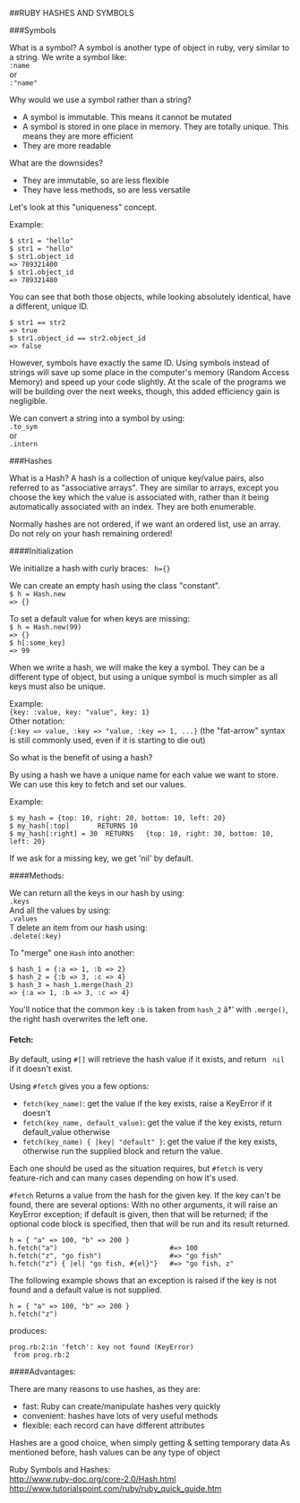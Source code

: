 ##RUBY HASHES AND SYMBOLS

###Symbols

What is a symbol? A symbol is another type of object in ruby, very similar to a string. We write a symbol like:  
`:name `  
or  
`:"name"`  

Why would we use a symbol rather than a string?   

* A symbol is immutable. This means it cannot be mutated
* A symbol is stored in one place in memory. They are totally unique. This means they are more efficient
* They are more readable

What are the downsides?

* They are immutable, so are less flexible
* They have less methods, so are less versatile

Let's look at this "uniqueness" concept.

Example:  

```
$ str1 = "hello"
$ str1 = "hello"
$ str1.object_id
=> 789321400
$ str1.object_id
=> 789321480
```

You can see that both those objects, while looking absolutely identical, have a different, unique ID. 

```
$ str1 == str2
=> true
$ str1.object_id == str2.object_id
=> false
```

However, symbols have exactly the same ID. Using symbols instead of strings will save up some place in the computer's memory (Random Access Memory) and speed up your code slightly. At the scale of the programs we will be building over the next weeks, though, this added efficiency gain is negligible. 

We can convert a string into a symbol by using:  
`.to_sym `  
or  
`.intern` 


###Hashes

What is a Hash? A hash is a collection of unique key/value pairs, also referred to as "associative arrays". They are similar to arrays, except you choose the key which the value is associated with, rather than it being automatically associated with an index. They are both enumerable.

Normally hashes are not ordered, if we want an ordered list, use an array. Do not rely on your hash remaining ordered!


####Initialization

We initialize a hash with curly braces: ` h={}`

We can create an empty hash using the class "constant".  
`$ h = Hash.new `         
`=> {}`  

To set a default value for when keys are missing:  
`$ h = Hash.new(99)`  
`=> {} `         
`$ h[:some_key]`  
`=> 99`  

When we write a hash, we will make the key a symbol. They can be a different type of object, but using a unique symbol is much simpler as all keys must also be unique.

Example:  
`{key: :value, key: "value", key: 1}`  
Other notation:  
`{:key => value, :key => "value, :key => 1, ...}` (the "fat-arrow" syntax is still commonly used, even if it is starting to die out)

So what is the benefit of using a hash? 

By using a hash we have a unique name for each value we want to store. We can use this key to fetch and set our values. 

Example:

```
$ my_hash = {top: 10, right: 20, bottom: 10, left: 20}
$ my_hash[:top]       RETURNS 10
$ my_hash[:right] = 30  RETURNS   {top: 10, right: 30, bottom: 10, left: 20}
```

If we ask for a missing key, we get 'nil' by default.


####Methods: 

We can return all the keys in our hash by using:  
`.keys`  
And all the values by using:  
`.values`  
T delete an item from our hash using:  
`.delete(:key)`  

To "merge" one `Hash` into another:  

```
$ hash_1 = {:a => 1, :b => 2}
$ hash_2 = {:b => 3, :c => 4}
$ hash_3 = hash_1.merge(hash_2)
=> {:a => 1, :b => 3, :c => 4}
```

You'll notice that the common key `:b` is taken from `hash_2`
â†’ with `.merge()`, the right hash overwrites the left one.



#### Fetch:

By default, using `#[]` will retrieve the hash value if it exists, and return ` nil` if it doesn't exist.

Using `#fetch` gives you a few options:  

* `fetch(key_name)`: get the value if the key exists, raise a KeyError if it doesn't
* `fetch(key_name, default_value)`: get the value if the key exists, return default_value otherwise
* `fetch(key_name) { |key| "default" }`: get the value if the key exists, otherwise run the supplied block and return the value.

Each one should be used as the situation requires, but `#fetch` is very feature-rich and can many cases depending on how it's used.


`#fetch` Returns a value from the hash for the given key. If the key can't be found, there are several options: With no other arguments, it will raise an KeyError exception; if default is given, then that will be returned; if the optional code block is specified, then that will be run and its result returned.

```
h = { "a" => 100, "b" => 200 }
h.fetch("a")                            #=> 100
h.fetch("z", "go fish")                 #=> "go fish"
h.fetch("z") { |el| "go fish, #{el}"}   #=> "go fish, z"
```

The following example shows that an exception is raised if the key is not found and a default value is not supplied.

```
h = { "a" => 100, "b" => 200 }
h.fetch("z")
```

produces:

```
prog.rb:2:in 'fetch': key not found (KeyError)
 from prog.rb:2
```

####Advantages:

There are many reasons to use hashes, as they are: 

* fast: Ruby can create/manipulate hashes very quickly
* convenient: hashes have lots of very useful methods
* flexible: each record can have different attributes

Hashes are a good choice, when simply getting & setting temporary data
As mentioned before, hash values can be any type of object


Ruby Symbols and Hashes:  
<http://www.ruby-doc.org/core-2.0/Hash.html>  
<http://www.tutorialspoint.com/ruby/ruby_quick_guide.htm>  


